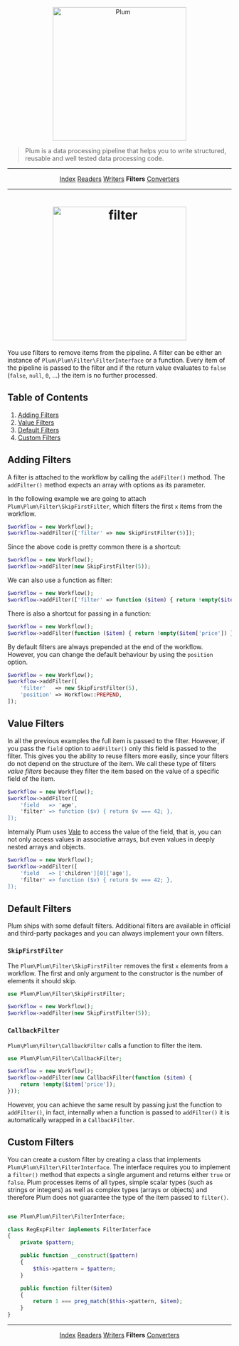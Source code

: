 <p align="center">
    <img src="http://cdn.florian.ec/plum-logo.svg" alt="Plum" width="300">
</p>

> Plum is a data processing pipeline that helps you to write structured, reusable and well tested data processing code.

---

<p align="center">
    <a href="index.md">Index</a>
    <a href="readers.md">Readers</a>
    <a href="writers.md">Writers</a>
    <strong>Filters</strong>
    <a href="converters.md">Converters</a>
</p>

---

<h1 align="center">
    <img src="http://cdn.florian.ec/plum-filter.svg" alt="filter" width="300">
</h1>

You use filters to remove items from the pipeline. A filter can be either an instance of 
`Plum\Plum\Filter\FilterInterface` or a function. Every item of the pipeline is passed to the filter and if the return
value evaluates to `false` (`false`, `null`, `0`, ...) the item is no further processed.


Table of Contents
-----------------

1. [Adding Filters](#adding-filters)
2. [Value Filters](#value-filters)
3. [Default Filters](#default-filters)
4. [Custom Filters](#custom-filters)


Adding Filters
--------------

A filter is attached to the workflow by calling the `addFilter()` method. The `addFilter()` method expects an array
with options as its parameter.

In the following example we are going to attach `Plum\Plum\Filter\SkipFirstFilter`, which filters the first `x`
items from the workflow.

```php
$workflow = new Workflow();
$workflow->addFilter(['filter' => new SkipFirstFilter(5)]);
```

Since the above code is pretty common there is a shortcut:

```php
$workflow = new Workflow();
$workflow->addFilter(new SkipFirstFilter(5));
```

We can also use a function as filter:

```php
$workflow = new Workflow();
$workflow->addFilter(['filter' => function ($item) { return !empty($item['price']) }]);
```

There is also a shortcut for passing in a function:

```php
$workflow = new Workflow();
$workflow->addFilter(function ($item) { return !empty($item['price']) });
```

By default filters are always prepended at the end of the workflow. However, you can change the default behaviour
by using the `position` option.

```php
$workflow = new Workflow();
$workflow->addFilter([
    'filter'   => new SkipFirstFilter(5),
    'position' => Workflow::PREPEND,
]);
```

Value Filters
-------------

In all the previous examples the full item is passed to the filter. However, if you pass the `field` option to
`addFilter()` only this field is passed to the filter. This gives you the ability to reuse filters more easily, since
your filters do not depend on the structure of the item. We call these type of filters *value filters* because they
filter the item based on the value of a specific field of the item.

```php
$workflow = new Workflow();
$workflow->addFilter([
    'field   => 'age',
    'filter' => function ($v) { return $v === 42; },
]);
```

Internally Plum uses [Vale](https://github.com/cocur/vale) to access the value of the field, that is, you can not only
access values in associative arrays, but even values in deeply nested arrays and objects.

```php
$workflow = new Workflow();
$workflow->addFilter([
    'field   => ['children'][0]['age'],
    'filter' => function ($v) { return $v === 42; },
]);
```

Default Filters
---------------

Plum ships with some default filters. Additional filters are available in official and third-party packages and you
can always implement your own filters.

### `SkipFirstFilter`

The `Plum\Plum\Filter\SkipFirstFilter` removes the first `x` elements from a workflow. The first and only argument
to the constructor is the number of elements it should skip.

```php
use Plum\Plum\Filter\SkipFirstFilter;

$workflow = new Workflow();
$workflow->addFilter(new SkipFirstFilter(5));
```

### `CallbackFilter`

`Plum\Plum\Filter\CallbackFilter` calls a function to filter the item.

```php
use Plum\Plum\Filter\CallbackFilter;

$workflow = new Workflow();
$workflow->addFilter(new CallbackFilter(function ($item) {
    return !empty($item['price']);
}));
```

However, you can achieve the same result by passing just the function to `addFilter()`, in fact, internally when a
function is passed to `addFilter()` it is automatically wrapped in a `CallbackFilter`.


Custom Filters
--------------

You can create a custom filter by creating a class that implements `Plum\Plum\Filter\FilterInterface`. The interface
requires you to implement a `filter()` method that expects a single argument and returns either `true` or `false`.
Plum processes items of all types, simple scalar types (such as strings or integers) as well as complex types (arrays
or objects) and therefore Plum does not guarantee the type of the item passed to `filter()`.

```php

use Plum\Plum\Filter\FilterInterface;

class RegExpFilter implements FilterInterface
{
    private $pattern;

    public function __construct($pattern)
    {
        $this->pattern = $pattern;
    }

    public function filter($item)
    {
        return 1 === preg_match($this->pattern, $item);
    }
}
```

---

<p align="center">
    <a href="index.md">Index</a>
    <a href="readers.md">Readers</a>
    <a href="writers.md">Writers</a>
    <strong>Filters</strong>
    <a href="converters.md">Converters</a>
</p>

